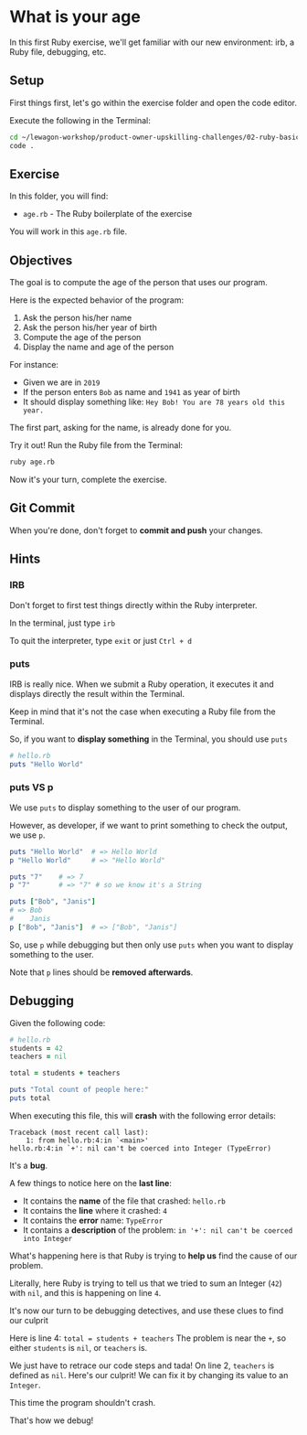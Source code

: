 # What is your age

In this first Ruby exercise, we'll get familiar with our new environment: irb, a Ruby file, debugging, etc.

## Setup

First things first, let's go within the exercise folder and open the code editor.

Execute the following in the Terminal:

```bash
cd ~/lewagon-workshop/product-owner-upskilling-challenges/02-ruby-basics/01-what-is-your-age/
code .
```

## Exercise

In this folder, you will find:

- `age.rb` - The Ruby boilerplate of the exercise

You will work in this `age.rb` file.

## Objectives

The goal is to compute the age of the person that uses our program.

Here is the expected behavior of the program:

1. Ask the person his/her name
2. Ask the person his/her year of birth
3. Compute the age of the person
4. Display the name and age of the person

For instance:

- Given we are in `2019`
- If the person enters `Bob` as name and `1941` as year of birth
- It should display something like: `Hey Bob! You are 78 years old this year.`

The first part, asking for the name, is already done for you.

Try it out! Run the Ruby file from the Terminal:

```bash
ruby age.rb
```

Now it's your turn, complete the exercise.

## Git Commit

When you're done, don't forget to **commit and push** your changes.

## Hints

### IRB

Don't forget to first test things directly within the Ruby interpreter.

In the terminal, just type `irb`

To quit the interpreter, type `exit` or just `Ctrl + d`

### puts

IRB is really nice. When we submit a Ruby operation, it executes it and displays directly the result within the Terminal.

Keep in mind that it's not the case when executing a Ruby file from the Terminal.

So, if you want to **display something** in the Terminal, you should use `puts`


```ruby
# hello.rb
puts "Hello World"
```

### puts VS p

We use `puts` to display something to the user of our program.

However, as developer, if we want to print something to check the output, we use `p`.

```ruby
puts "Hello World"  # => Hello World
p "Hello World"     # => "Hello World"

puts "7" 	# => 7
p "7" 	 	# => "7" # so we know it's a String

puts ["Bob", "Janis"]
# => Bob
#    Janis
p ["Bob", "Janis"] 	# => ["Bob", "Janis"]
```

So, use `p` while debugging but then only use `puts` when you want to display something to the user.

Note that `p` lines should be **removed afterwards**.

## Debugging

Given the following code:

```ruby
# hello.rb
students = 42
teachers = nil

total = students + teachers

puts "Total count of people here:"
puts total
```

When executing this file, this will **crash** with the following error details:

```
Traceback (most recent call last):
	1: from hello.rb:4:in `<main>'
hello.rb:4:in `+': nil can't be coerced into Integer (TypeError)
```

It's a **bug**.

A few things to notice here on the **last line**:

- It contains the **name** of the file that crashed: `hello.rb`
- It contains the **line** where it crashed: `4`
- It contains the **error** name: `TypeError`
- It contains a **description** of the problem: `in '+': nil can't be coerced into Integer`

What's happening here is that Ruby is trying to **help us** find the cause of our problem.

Literally, here Ruby is trying to tell us that we tried to sum an Integer (`42`) with `nil`, and this is happening on line `4`.

It's now our turn to be debugging detectives, and use these clues to find our culprit

Here is line 4: `total = students + teachers`
The problem is near the `+`, so either `students` is `nil`, or `teachers` is.

We just have to retrace our code steps and tada! On line 2, `teachers` is defined as `nil`. Here's our culprit! We can fix it by changing its value to an `Integer`.

This time the program shouldn't crash.

That's how we debug!
